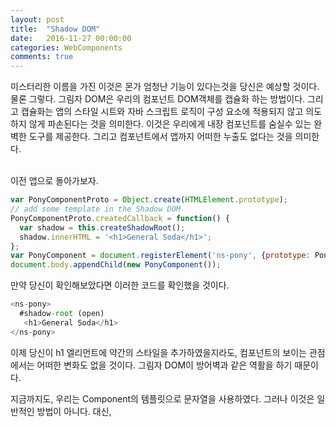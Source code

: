 ```yaml
---
layout: post
title:  "Shadow DOM"
date:   2016-11-27 00:00:00
categories: WebComponents
comments: true
---
```


미스터리한 이름을 가진 이것은 몬가 엄청난 기능이 있다는것을 당신은 예상할 것이다. 물론 그렇다.
그림자 DOM은 우리의 컴포넌트 DOM객체를 캡슐화 하는 방법이다. 
그리고 캡슐화는 앱의 스타일 시트와 자바 스크립트 로직이 구성 요소에 적용되지 않고 의도하지 않게 파손된다는 것을 의미한다. 
이것은 우리에게 내장 컴포넌트를 숨실수 있는 완벽한 도구를 제공한다. 그리고 컴포넌트에서 앱까지 어떠한 누출도 없다는 것을 의미한다. <br/><br/>

이전 앱으로 돌아가보자.<br/>

```javascript
var PonyComponentProto = Object.create(HTMLElement.prototype);
// add some template in the Shadow DOM
PonyComponentProto.createdCallback = function() {
  var shadow = this.createShadowRoot();
  shadow.innerHTML = '<h1>General Soda</h1>';
};
var PonyComponent = document.registerElement('ns-pony', {prototype: PonyComponentProto});
document.body.appendChild(new PonyComponent());
```

만약 당신이 확인해보았다면 이러한 코드를 확인했을 것이다. 

```javascript
<ns-pony>
  #shadow-root (open)
   <h1>General Soda</h1>
</ns-pony>
```

이제 당신이 h1 엘리먼트에 약간의 스타일을 추가하였을지라도, 컴포넌트의 보이는 관점에서는 어떠한 변화도 없을 것이다. 
그림자 DOM이 방어벽과 같은 역활을 하기 때문이다. <br/>

지금까지도, 우리는 Component의 템플릿으로 문자열을 사용하였다. 그러나 이것은 일반적인 방법이 아니다. 
대신, <template> 요소를 사용하는 것이 가장 좋다. <br/>